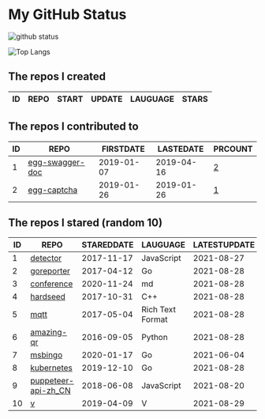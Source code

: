 # My GitHub Status

<img src="https://github-readme-stats-1.yihong0618.vercel.app/api?username=jc-lathander&show_icons=true&&&hide_title=true&count_private=true" alt="github status" />

![Top Langs](https://github-readme-stats-1.yihong0618.vercel.app/api/top-langs/?username=jc-lathander&layout=compact)

<!--START_SECTION:my_github-->
## The repos I created
| ID | REPO | START | UPDATE | LAUGUAGE | STARS |
|----|------|-------|--------|----------|-------|

## The repos I contributed to
| ID |                                REPO                                | FIRSTDATE  | LASTEDATE  |                                          PRCOUNT                                           |
|----|--------------------------------------------------------------------|------------|------------|--------------------------------------------------------------------------------------------|
|  1 | [egg-swagger-doc](https://github.com/Yanshijie-EL/egg-swagger-doc) | 2019-01-07 | 2019-04-16 | [2](https://github.com/Yanshijie-EL/egg-swagger-doc/pulls?q=is%3Apr+author%3Ajc-lathander) |
|  2 | [egg-captcha](https://github.com/Raoul1996/egg-captcha)            | 2019-01-26 | 2019-01-26 | [1](https://github.com/Raoul1996/egg-captcha/pulls?q=is%3Apr+author%3Ajc-lathander)        |

## The repos I stared (random 10)
| ID |                                  REPO                                  | STAREDDATE |     LAUGUAGE     | LATESTUPDATE |
|----|------------------------------------------------------------------------|------------|------------------|--------------|
|  1 | [detector](https://github.com/hotoo/detector)                          | 2017-11-17 | JavaScript       | 2021-08-27   |
|  2 | [goreporter](https://github.com/qax-os/goreporter)                     | 2017-04-12 | Go               | 2021-08-28   |
|  3 | [conference](https://github.com/gopherchina/conference)                | 2020-11-24 | md               | 2021-08-28   |
|  4 | [hardseed](https://github.com/yangyangwithgnu/hardseed)                | 2017-10-31 | C++              | 2021-08-28   |
|  5 | [mqtt](https://github.com/mcxiaoke/mqtt)                               | 2017-05-04 | Rich Text Format | 2021-08-28   |
|  6 | [amazing-qr](https://github.com/x-hw/amazing-qr)                       | 2016-09-05 | Python           | 2021-08-28   |
|  7 | [msbingo](https://github.com/khoad/msbingo)                            | 2020-01-17 | Go               | 2021-06-04   |
|  8 | [kubernetes](https://github.com/kubernetes/kubernetes)                 | 2019-12-10 | Go               | 2021-08-28   |
|  9 | [puppeteer-api-zh_CN](https://github.com/zhaoqize/puppeteer-api-zh_CN) | 2018-06-08 | JavaScript       | 2021-08-20   |
| 10 | [v](https://github.com/vlang/v)                                        | 2019-04-09 | V                | 2021-08-29   |

<!--END_SECTION:my_github-->
